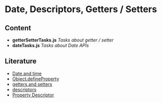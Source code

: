 # Date, Descriptors, Getters / Setters

## Content
* **getterSetterTasks.js**  *Tasks about getter / setter*   
* **dateTasks.js**  *Tasks about Date APIs*  


## Literature
* [Date and time](https://javascript.info/date)   
* [Object.defineProperty](https://developer.mozilla.org/en-US/docs/Web/JavaScript/Reference/Global_Objects/Object/defineProperty)    
* [getters and setters](https://javascript.info/property-accessors)    
* [descriptors](https://javascript.info/property-descriptors)    
* [Property Descriptor](https://developer.mozilla.org/en-US/docs/Web/JavaScript/Reference/Global_Objects/Object/getOwnPropertyDescriptor)    

